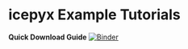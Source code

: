 # icepyx Example Tutorials

**Quick Download Guide**
[![Binder](https://mybinder.org/badge_logo.svg)](https://mybinder.org/v2/gh/nicholas-kotlinski/icesat2_hackweek/master?filepath=Quick_Start_Guide_IS2.ipynb)
